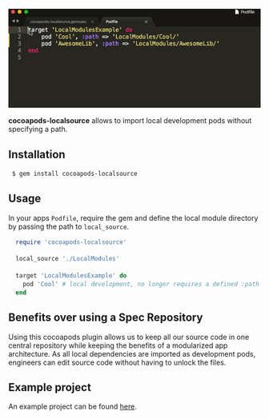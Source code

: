 <p align="center">
  <img src="https://raw.githubusercontent.com/ohitsdaniel/cocoapods-localsource/master/podfileedit.gif">
</p>

**cocoapods-localsource** allows to import local development pods without specifying a path.

## Installation 
```bash
 $ gem install cocoapods-localsource
```

## Usage 
In your apps `Podfile`, require the gem and define the local module directory by passing the path to `local_source`. 

```ruby 
  require 'cocoapods-localsource'

  local_source './LocalModules'

  target 'LocalModulesExample' do
    pod 'Cool' # local development, no longer requires a defined :path
  end
```

## Benefits over using a Spec Repository
Using this cocoapods plugin allows us to keep all our source code in one central repository while keeping the benefits of a modularized app architecture. As all local dependencies are imported as development pods, engineers can edit source code without having to unlock the files.

## Example project

An example project can be found [here](https://github.com/ohitsdaniel/cocoapods-localsource-example). 
